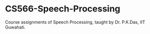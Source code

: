 # CS566-Speech-Processing
Course assignments of Speech Processing, taught by Dr. P.K.Das, IIT Guwahati.
